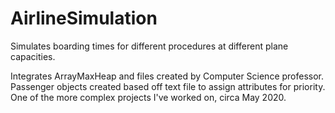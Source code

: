 # AirlineSimulation
Simulates boarding times for different procedures at different plane capacities. 

Integrates ArrayMaxHeap and files created by Computer Science professor. Passenger objects created based off text file to assign attributes for priority. One of the more complex projects I've worked on, circa May 2020. 

